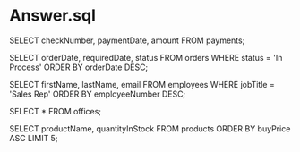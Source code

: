 # Answer.sql
SELECT checkNumber, paymentDate, amount 
FROM payments;

SELECT orderDate, requiredDate, status 
FROM orders 
WHERE status = 'In Process' 
ORDER BY orderDate DESC;

SELECT firstName, lastName, email 
FROM employees 
WHERE jobTitle = 'Sales Rep' 
ORDER BY employeeNumber DESC;

SELECT * FROM offices;

SELECT productName, quantityInStock 
FROM products 
ORDER BY buyPrice ASC 
LIMIT 5;
